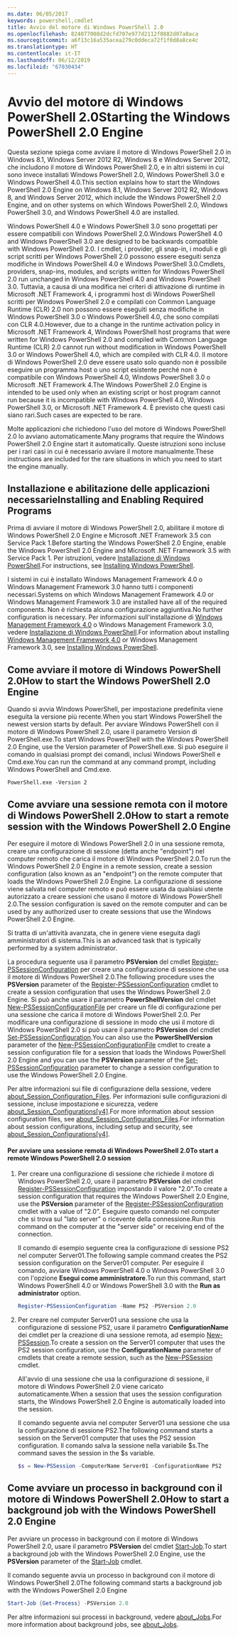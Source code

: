 ```yaml
---
ms.date: 06/05/2017
keywords: powershell,cmdlet
title: Avvio del motore di Windows PowerShell 2.0
ms.openlocfilehash: 824077008d2dcfd707e977d2112f0882d07a8aca
ms.sourcegitcommit: a6f13c16a535acea279c0ddeca72f1f0d8a8ce4c
ms.translationtype: HT
ms.contentlocale: it-IT
ms.lasthandoff: 06/12/2019
ms.locfileid: "67030434"
---
```

# <a name="starting-the-windows-powershell-20-engine"></a><span data-ttu-id="cd334-103">Avvio del motore di Windows PowerShell 2.0</span><span class="sxs-lookup"><span data-stu-id="cd334-103">Starting the Windows PowerShell 2.0 Engine</span></span>

<span data-ttu-id="cd334-104">Questa sezione spiega come avviare il motore di Windows PowerShell 2.0 in Windows 8.1, Windows Server 2012 R2, Windows 8 e Windows Server 2012, che includono il motore di Windows PowerShell 2.0, e in altri sistemi in cui sono invece installati Windows PowerShell 2.0, Windows PowerShell 3.0 e Windows PowerShell 4.0.</span><span class="sxs-lookup"><span data-stu-id="cd334-104">This section explains how to start the Windows PowerShell 2.0 Engine on Windows 8.1, Windows Server 2012 R2, Windows 8, and Windows Server 2012, which include the Windows PowerShell 2.0 Engine, and on other systems on which Windows PowerShell 2.0, Windows PowerShell 3.0, and Windows PowerShell 4.0 are installed.</span></span>

<span data-ttu-id="cd334-105">Windows PowerShell 4.0 e Windows PowerShell 3.0 sono progettati per essere compatibili con Windows PowerShell 2.0.</span><span class="sxs-lookup"><span data-stu-id="cd334-105">Windows PowerShell 4.0 and Windows PowerShell 3.0 are designed to be backwards compatible with Windows PowerShell 2.0.</span></span> <span data-ttu-id="cd334-106">I cmdlet, i provider, gli snap-in, i moduli e gli script scritti per Windows PowerShell 2.0 possono essere eseguiti senza modifiche in Windows PowerShell 4.0 e Windows PowerShell 3.0.</span><span class="sxs-lookup"><span data-stu-id="cd334-106">Cmdlets, providers, snap-ins, modules, and scripts written for Windows PowerShell 2.0 run unchanged in Windows PowerShell 4.0 and Windows PowerShell 3.0.</span></span> <span data-ttu-id="cd334-107">Tuttavia, a causa di una modifica nei criteri di attivazione di runtime in Microsoft .NET Framework 4, i programmi host di Windows PowerShell scritti per Windows PowerShell 2.0 e compilati con Common Language Runtime (CLR) 2.0 non possono essere eseguiti senza modifiche in Windows PowerShell 3.0 o Windows PowerShell 4.0, che sono compilati con CLR 4.0.</span><span class="sxs-lookup"><span data-stu-id="cd334-107">However, due to a change in the runtime activation policy in Microsoft .NET Framework 4, Windows PowerShell host programs that were written for Windows PowerShell 2.0 and compiled with Common Language Runtime (CLR) 2.0 cannot run without modification in Windows PowerShell 3.0 or Windows PowerShell 4.0, which are compiled with CLR 4.0.</span></span> <span data-ttu-id="cd334-108">Il motore di Windows PowerShell 2.0 deve essere usato solo quando non è possibile eseguire un programma host o uno script esistente perché non è compatibile con Windows PowerShell 4.0, Windows PowerShell 3.0 o Microsoft .NET Framework 4.</span><span class="sxs-lookup"><span data-stu-id="cd334-108">The Windows PowerShell 2.0 Engine is intended to be used only when an existing script or host program cannot run because it is incompatible with Windows PowerShell 4.0, Windows PowerShell 3.0, or Microsoft .NET Framework 4.</span></span> <span data-ttu-id="cd334-109">È previsto che questi casi siano rari.</span><span class="sxs-lookup"><span data-stu-id="cd334-109">Such cases are expected to be rare.</span></span>

<span data-ttu-id="cd334-110">Molte applicazioni che richiedono l'uso del motore di Windows PowerShell 2.0 lo avviano automaticamente.</span><span class="sxs-lookup"><span data-stu-id="cd334-110">Many programs that require the Windows PowerShell 2.0 Engine start it automatically.</span></span> <span data-ttu-id="cd334-111">Queste istruzioni sono incluse per i rari casi in cui è necessario avviare il motore manualmente.</span><span class="sxs-lookup"><span data-stu-id="cd334-111">These instructions are included for the rare situations in which you need to start the engine manually.</span></span>

## <a name="installing-and-enabling-required-programs"></a><span data-ttu-id="cd334-112">Installazione e abilitazione delle applicazioni necessarie</span><span class="sxs-lookup"><span data-stu-id="cd334-112">Installing and Enabling Required Programs</span></span>

<span data-ttu-id="cd334-113">Prima di avviare il motore di Windows PowerShell 2.0, abilitare il motore di Windows PowerShell 2.0 Engine e Microsoft .NET Framework 3.5 con Service Pack 1.</span><span class="sxs-lookup"><span data-stu-id="cd334-113">Before starting the Windows PowerShell 2.0 Engine, enable the Windows PowerShell 2.0 Engine and Microsoft .NET Framework 3.5 with Service Pack 1.</span></span> <span data-ttu-id="cd334-114">Per istruzioni, vedere [Installazione di Windows PowerShell](../install/Installing-Windows-PowerShell.md).</span><span class="sxs-lookup"><span data-stu-id="cd334-114">For instructions, see [Installing Windows PowerShell](../install/Installing-Windows-PowerShell.md).</span></span>

<span data-ttu-id="cd334-115">I sistemi in cui è installato Windows Management Framework 4.0 o Windows Management Framework 3.0 hanno tutti i componenti necessari.</span><span class="sxs-lookup"><span data-stu-id="cd334-115">Systems on which Windows Management Framework 4.0 or Windows Management Framework 3.0 are installed have all of the required components.</span></span> <span data-ttu-id="cd334-116">Non è richiesta alcuna configurazione aggiuntiva.</span><span class="sxs-lookup"><span data-stu-id="cd334-116">No further configuration is necessary.</span></span> <span data-ttu-id="cd334-117">Per informazioni sull'installazione di [Windows Management Framework 4.0](https://go.microsoft.com/fwlink/?LinkID=293881) o Windows Management Framework 3.0, vedere [Installazione di Windows PowerShell](../install/Installing-Windows-PowerShell.md).</span><span class="sxs-lookup"><span data-stu-id="cd334-117">For information about installing [Windows Management Framework 4.0](https://go.microsoft.com/fwlink/?LinkID=293881) or Windows Management Framework 3.0, see [Installing Windows PowerShell](../install/Installing-Windows-PowerShell.md).</span></span>

## <a name="how-to-start-the-windows-powershell-20-engine"></a><span data-ttu-id="cd334-118">Come avviare il motore di Windows PowerShell 2.0</span><span class="sxs-lookup"><span data-stu-id="cd334-118">How to start the Windows PowerShell 2.0 Engine</span></span>

<span data-ttu-id="cd334-119">Quando si avvia Windows PowerShell, per impostazione predefinita viene eseguita la versione più recente.</span><span class="sxs-lookup"><span data-stu-id="cd334-119">When you start Windows PowerShell the newest version starts by default.</span></span> <span data-ttu-id="cd334-120">Per avviare Windows PowerShell con il motore di Windows PowerShell 2.0, usare il parametro Version di PowerShell.exe.</span><span class="sxs-lookup"><span data-stu-id="cd334-120">To start Windows PowerShell with the Windows PowerShell 2.0 Engine, use the Version parameter of PowerShell.exe.</span></span> <span data-ttu-id="cd334-121">Si può eseguire il comando in qualsiasi prompt dei comandi, inclusi Windows PowerShell e Cmd.exe.</span><span class="sxs-lookup"><span data-stu-id="cd334-121">You can run the command at any command prompt, including Windows PowerShell and Cmd.exe.</span></span>

```
PowerShell.exe -Version 2
```

## <a name="how-to-start-a-remote-session-with-the-windows-powershell-20-engine"></a><span data-ttu-id="cd334-122">Come avviare una sessione remota con il motore di Windows PowerShell 2.0</span><span class="sxs-lookup"><span data-stu-id="cd334-122">How to start a remote session with the Windows PowerShell 2.0 Engine</span></span>

<span data-ttu-id="cd334-123">Per eseguire il motore di Windows PowerShell 2.0 in una sessione remota, creare una configurazione di sessione (detta anche "endpoint") nel computer remoto che carica il motore di Windows PowerShell 2.0.</span><span class="sxs-lookup"><span data-stu-id="cd334-123">To run the Windows PowerShell 2.0 Engine in a remote session, create a session configuration (also known as an "endpoint") on the remote computer that loads the Windows PowerShell 2.0 Engine.</span></span> <span data-ttu-id="cd334-124">La configurazione di sessione viene salvata nel computer remoto e può essere usata da qualsiasi utente autorizzato a creare sessioni che usano il motore di Windows PowerShell 2.0.</span><span class="sxs-lookup"><span data-stu-id="cd334-124">The session configuration is saved on the remote computer and can be used by any authorized user to create sessions that use the Windows PowerShell 2.0 Engine.</span></span>

<span data-ttu-id="cd334-125">Si tratta di un'attività avanzata, che in genere viene eseguita dagli amministratori di sistema.</span><span class="sxs-lookup"><span data-stu-id="cd334-125">This is an advanced task that is typically performed by a system administrator.</span></span>

<span data-ttu-id="cd334-126">La procedura seguente usa il parametro **PSVersion** del cmdlet [Register-PSSessionConfiguration](https://technet.microsoft.com/library/e9152ae2-bd6d-4056-9bc7-dc1893aa29ea) per creare una configurazione di sessione che usa il motore di Windows PowerShell 2.0.</span><span class="sxs-lookup"><span data-stu-id="cd334-126">The following procedure uses the **PSVersion** parameter of the [Register-PSSessionConfiguration](https://technet.microsoft.com/library/e9152ae2-bd6d-4056-9bc7-dc1893aa29ea) cmdlet to create a session configuration that uses the Windows PowerShell 2.0 Engine.</span></span> <span data-ttu-id="cd334-127">Si può anche usare il parametro **PowerShellVersion** del cmdlet [New-PSSessionConfigurationFile](https://technet.microsoft.com/library/5f3e3633-6e90-479c-aea9-ba45a1954866) per creare un file di configurazione per una sessione che carica il motore di Windows PowerShell 2.0. Per modificare una configurazione di sessione in modo che usi il motore di Windows PowerShell 2.0 si può usare il parametro **PSVersion** del cmdlet [Set-PSSessionConfiguration](https://technet.microsoft.com/library/b21fbad3-1759-4260-b206-dcb8431cd6ea).</span><span class="sxs-lookup"><span data-stu-id="cd334-127">You can also use the **PowerShellVersion** parameter of the [New-PSSessionConfigurationFile](https://technet.microsoft.com/library/5f3e3633-6e90-479c-aea9-ba45a1954866) cmdlet to create a session configuration file for a session that loads the Windows PowerShell 2.0 Engine and you can use the **PSVersion** parameter of the [Set-PSSessionConfiguration](https://technet.microsoft.com/library/b21fbad3-1759-4260-b206-dcb8431cd6ea) parameter to change a session configuration to use the Windows PowerShell 2.0 Engine.</span></span>

<span data-ttu-id="cd334-128">Per altre informazioni sui file di configurazione della sessione, vedere [about_Session_Configuration_Files](https://technet.microsoft.com/library/c7217447-1ebf-477b-a8ef-4dbe9a1473b8). Per informazioni sulle configurazioni di sessione, incluse impostazione e sicurezza, vedere [about_Session_Configurations[v4]](https://technet.microsoft.com/library/a2fbe12a-350c-4d04-be50-24102824e3ab).</span><span class="sxs-lookup"><span data-stu-id="cd334-128">For more information about session configuration files, see [about_Session_Configuration_Files](https://technet.microsoft.com/library/c7217447-1ebf-477b-a8ef-4dbe9a1473b8).For information about session configurations, including setup and security, see [about_Session_Configurations[v4]](https://technet.microsoft.com/library/a2fbe12a-350c-4d04-be50-24102824e3ab).</span></span>

#### <a name="to-start-a-remote-windows-powershell-20-session"></a><span data-ttu-id="cd334-129">Per avviare una sessione remota di Windows PowerShell 2.0</span><span class="sxs-lookup"><span data-stu-id="cd334-129">To start a remote Windows PowerShell 2.0 session</span></span>

1. <span data-ttu-id="cd334-130">Per creare una configurazione di sessione che richiede il motore di Windows PowerShell 2.0, usare il parametro **PSVersion** del cmdlet [Register-PSSessionConfiguration](https://technet.microsoft.com/library/e9152ae2-bd6d-4056-9bc7-dc1893aa29ea) impostando il valore "2.0".</span><span class="sxs-lookup"><span data-stu-id="cd334-130">To create a session configuration that requires the Windows PowerShell 2.0 Engine, use the **PSVersion** parameter of the [Register-PSSessionConfiguration](https://technet.microsoft.com/library/e9152ae2-bd6d-4056-9bc7-dc1893aa29ea) cmdlet with a value of "2.0".</span></span> <span data-ttu-id="cd334-131">Eseguire questo comando nel computer che si trova sul "lato server" o ricevente della connessione.</span><span class="sxs-lookup"><span data-stu-id="cd334-131">Run this command on the computer at the "server side" or receiving end of the connection.</span></span>

   <span data-ttu-id="cd334-132">Il comando di esempio seguente crea la configurazione di sessione PS2 nel computer Server01.</span><span class="sxs-lookup"><span data-stu-id="cd334-132">The following sample command creates the PS2 session configuration on the Server01 computer.</span></span> <span data-ttu-id="cd334-133">Per eseguire il comando, avviare Windows PowerShell 4.0 o Windows PowerShell 3.0 con l'opzione **Esegui come amministratore**.</span><span class="sxs-lookup"><span data-stu-id="cd334-133">To run this command, start Windows PowerShell 4.0 or Windows PowerShell 3.0 with the **Run as administrator** option.</span></span>

   ```powershell
   Register-PSSessionConfiguration -Name PS2 -PSVersion 2.0
   ```

2. <span data-ttu-id="cd334-134">Per creare nel computer Server01 una sessione che usa la configurazione di sessione PS2, usare il parametro **ConfigurationName** dei cmdlet per la creazione di una sessione remota, ad esempio [New-PSSession](https://technet.microsoft.com/library/76f6628c-054c-4eda-ba7a-a6f28daaa26f).</span><span class="sxs-lookup"><span data-stu-id="cd334-134">To create a session on the Server01 computer that uses the PS2 session configuration, use the **ConfigurationName** parameter of cmdlets that create a remote session, such as the [New-PSSession](https://technet.microsoft.com/library/76f6628c-054c-4eda-ba7a-a6f28daaa26f) cmdlet.</span></span>

   <span data-ttu-id="cd334-135">All'avvio di una sessione che usa la configurazione di sessione, il motore di Windows PowerShell 2.0 viene caricato automaticamente.</span><span class="sxs-lookup"><span data-stu-id="cd334-135">When a session that uses the session configuration starts, the Windows PowerShell 2.0 Engine is automatically loaded into the session.</span></span>

   <span data-ttu-id="cd334-136">Il comando seguente avvia nel computer Server01 una sessione che usa la configurazione di sessione PS2.</span><span class="sxs-lookup"><span data-stu-id="cd334-136">The following command starts a session on the Server01 computer that uses the PS2 session configuration.</span></span> <span data-ttu-id="cd334-137">Il comando salva la sessione nella variabile $s.</span><span class="sxs-lookup"><span data-stu-id="cd334-137">The command saves the session in the $s variable.</span></span>

   ```powershell
   $s = New-PSSession -ComputerName Server01 -ConfigurationName PS2
   ```

## <a name="how-to-start-a-background-job-with-the-windows-powershell-20-engine"></a><span data-ttu-id="cd334-138">Come avviare un processo in background con il motore di Windows PowerShell 2.0</span><span class="sxs-lookup"><span data-stu-id="cd334-138">How to start a background job with the Windows PowerShell 2.0 Engine</span></span>

<span data-ttu-id="cd334-139">Per avviare un processo in background con il motore di Windows PowerShell 2.0, usare il parametro **PSVersion** del cmdlet [Start-Job](https://technet.microsoft.com/library/2bc04935-0deb-4ec0-b856-d7290cca6442).</span><span class="sxs-lookup"><span data-stu-id="cd334-139">To start a background job with the Windows PowerShell 2.0 Engine, use the **PSVersion** parameter of the [Start-Job](https://technet.microsoft.com/library/2bc04935-0deb-4ec0-b856-d7290cca6442) cmdlet.</span></span>

<span data-ttu-id="cd334-140">Il comando seguente avvia un processo in background con il motore di Windows PowerShell 2.0</span><span class="sxs-lookup"><span data-stu-id="cd334-140">The following command starts a background job with the Windows PowerShell 2.0 Engine</span></span>

```powershell
Start-Job {Get-Process} -PSVersion 2.0
```

<span data-ttu-id="cd334-141">Per altre informazioni sui processi in background, vedere [about_Jobs](/powershell/module/microsoft.powershell.core/about/about_jobs).</span><span class="sxs-lookup"><span data-stu-id="cd334-141">For more information about background jobs, see [about_Jobs](/powershell/module/microsoft.powershell.core/about/about_jobs).</span></span>
